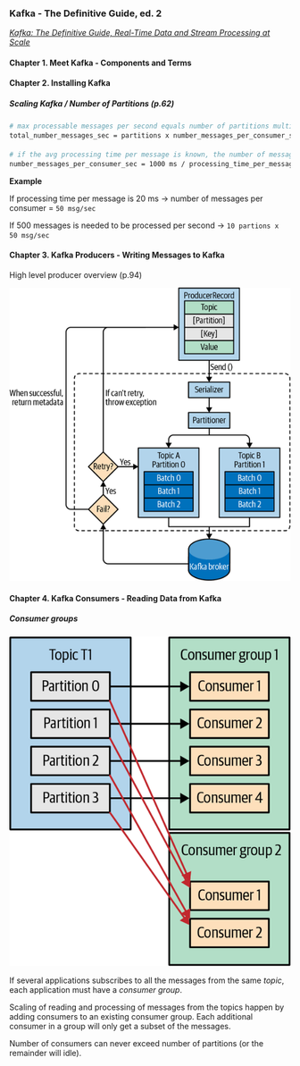 ### Kafka - The Definitive Guide, ed. 2

[*Kafka: The Definitive Guide, Real-Time Data and Stream Processing at Scale*](https://www.confluent.io/resources/kafka-the-definitive-guide-v2/)

#### Chapter 1. **Meet Kafka** - Components and Terms

#### Chapter 2. **Installing Kafka**

##### Scaling Kafka / Number of Partitions (p.62)

```bash
# max processable messages per second equals number of partitions multiplied by messages processed per second in a consumer
total_number_messages_sec = partitions x number_messages_per_consumer_sec

# if the avg processing time per message is known, the number of messages per second on one conumser is
number_messages_per_consumer_sec = 1000 ms / processing_time_per_message_ms
```

**Example**

If processing time per message is 20 ms -> number of messages per consumer = `50 msg/sec`

If 500 messages is needed to be processed per second -> `10 partions x 50 msg/sec`

#### Chapter 3. **Kafka Producers** - Writing Messages to Kafka

High level producer overview (p.94)

![Kafka Producer](01-kafka-producer.png "Kafka Producer")

#### Chapter 4. **Kafka Consumers** - Reading Data from Kafka

##### Consumer groups

![Kafka Consumer Groups](02-kafka-consumer-groups.png "Kafka Consumer Groups")

If several applications subscribes to all the messages from the same *topic*, each application must have a *consumer group*.

Scaling of reading and processing of messages from the topics happen by adding consumers to an existing consumer group. Each additional consumer in a group will only get a subset of the messages.

Number of consumers can never exceed number of partitions (or the remainder will idle).
